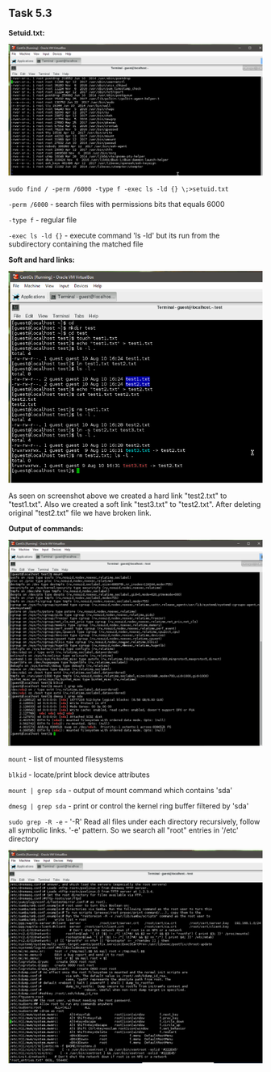 ## Task 5.3
**Setuid.txt:**

![setuid](./screens/setuid.png)

`sudo find / -perm /6000 -type f -exec ls -ld {} \;>setuid.txt`

`-perm /6000` - search files with permissions bits that equals 6000

`-type f` - regular file

`-exec ls -ld {}` - execute command 'ls -ld' but its run from the subdirectory containing the matched file


**Soft and hard links:**

![links](./screens/links.png)

As seen on screenshot above we created a hard link "test2.txt" to "test1.txt". Also we created a soft link "test3.txt" to "test2.txt". After deleting original "test2.txt" file we have broken link.

**Output of commands:**

![mount](./screens/mount.png)

`mount` - list of mounted filesystems

`blkid` - locate/print block device attributes

`mount | grep sda` - output of mount command which contains 'sda'

`dmesg | grep sda` - print or control the kernel ring buffer filtered by 'sda'

`sudo grep -R -e` - '-R' Read all files under each directory recursively, follow all symbolic links. '-e' pattern. So we search all "root" entries in '/etc' directory 

![root_entries](./screens/root_entries.png)
